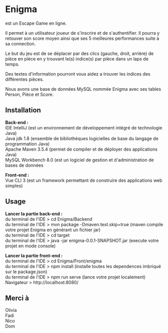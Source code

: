 # Enigma

est un Escape Game en ligne.

Il permet à un utilisateur joueur de s'inscrire et de s'authentifier.
Il pourra y retouver son score moyen ainsi que ses 5 meilleures performances
suite à sa connection.

Le but du jeu est de se déplacer par des clics (gauche, droit, arrière) 
de pièce en pièce en y trouvant le(s) indice(s) par pièce dans un laps de
temps.

Des textes d'information pourront vous aidez a trouver les indices des différentes pièces.  

Nous avons une base de données MySQL nommée Enigma avec ses tables Person, Pièce et Score.  

## Installation

<strong>Back-end :</strong>  
IDE IntelliJ                        (est un environnement de développement intégré de technologie Java)  
Java jdk 1.8                        (ensemble de bibliothèques logicielles de base du langage de programmation Java)  
Apache Maven 3.5.4                  (permet de compiler et de déployer des applications Java)  
MySQL Workbench 8.0                 (est un logiciel de gestion et d'administration de bases de données  

<strong>Front-end :</strong>  
Vue CLI 3                           (est un framework permettant de construire des applications web simples)  

## Usage  

<strong>Lancer la partie back-end :</strong>  
du terminal de l'IDE > cd Enigma/Backend  
du terminal de l'IDE > mvn package -Dmaven.test.skip=true   (maven compile votre projet Enigma en générant un fichier jar)  
du terminal de l'IDE > cd target  
du terminal de l'IDE > java -jar enigma-0.0.1-SNAPSHOT.jar  (execute votre projet en mode console)   

<strong>Lancer la partie front-end :</strong>  
du terminal de l'IDE > cd Enigma/Front/enigma  
du terminal de l'IDE > npm install              (installe toutes les dependences imbriqué sur le package.json)  
du terminal de l'IDE > npm run serve            (lance votre projet localement)  
Navigateur >  http://localhost:8080/  

## Merci à  

Olivia  
Fadi  
Nico  
Dom  
